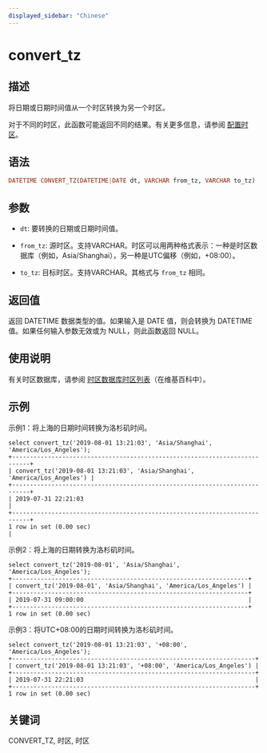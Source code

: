```yaml
---
displayed_sidebar: "Chinese"
---
```


# convert_tz

## 描述

将日期或日期时间值从一个时区转换为另一个时区。

对于不同的时区，此函数可能返回不同的结果。有关更多信息，请参阅 [配置时区](../../../administration/timezone.md)。

## 语法

```Haskell
DATETIME CONVERT_TZ(DATETIME|DATE dt, VARCHAR from_tz, VARCHAR to_tz)
```

## 参数

- `dt`: 要转换的日期或日期时间值。

- `from_tz`: 源时区。支持VARCHAR。时区可以用两种格式表示：一种是时区数据库（例如，Asia/Shanghai），另一种是UTC偏移（例如，+08:00）。

- `to_tz`: 目标时区。支持VARCHAR。其格式与 `from_tz` 相同。

## 返回值

返回 DATETIME 数据类型的值。如果输入是 DATE 值，则会转换为 DATETIME 值。如果任何输入参数无效或为 NULL，则此函数返回 NULL。

## 使用说明

有关时区数据库，请参阅 [时区数据库时区列表](https://en.wikipedia.org/wiki/List_of_tz_database_time_zones)（在维基百科中）。

## 示例

示例1：将上海的日期时间转换为洛杉矶时间。

```plaintext
select convert_tz('2019-08-01 13:21:03', 'Asia/Shanghai', 'America/Los_Angeles');
+---------------------------------------------------------------------------+
| convert_tz('2019-08-01 13:21:03', 'Asia/Shanghai', 'America/Los_Angeles') |
+---------------------------------------------------------------------------+
| 2019-07-31 22:21:03                                                       |
+---------------------------------------------------------------------------+
1 row in set (0.00 sec)                                                       |
```

示例2：将上海的日期转换为洛杉矶时间。

```plaintext
select convert_tz('2019-08-01', 'Asia/Shanghai', 'America/Los_Angeles');
+------------------------------------------------------------------+
| convert_tz('2019-08-01', 'Asia/Shanghai', 'America/Los_Angeles') |
+------------------------------------------------------------------+
| 2019-07-31 09:00:00                                              |
+------------------------------------------------------------------+
1 row in set (0.00 sec)
```

示例3：将UTC+08:00的日期时间转换为洛杉矶时间。

```plaintext
select convert_tz('2019-08-01 13:21:03', '+08:00', 'America/Los_Angeles');
+--------------------------------------------------------------------+
| convert_tz('2019-08-01 13:21:03', '+08:00', 'America/Los_Angeles') |
+--------------------------------------------------------------------+
| 2019-07-31 22:21:03                                                |
+--------------------------------------------------------------------+
1 row in set (0.00 sec)
```

## 关键词

CONVERT_TZ, 时区, 时区